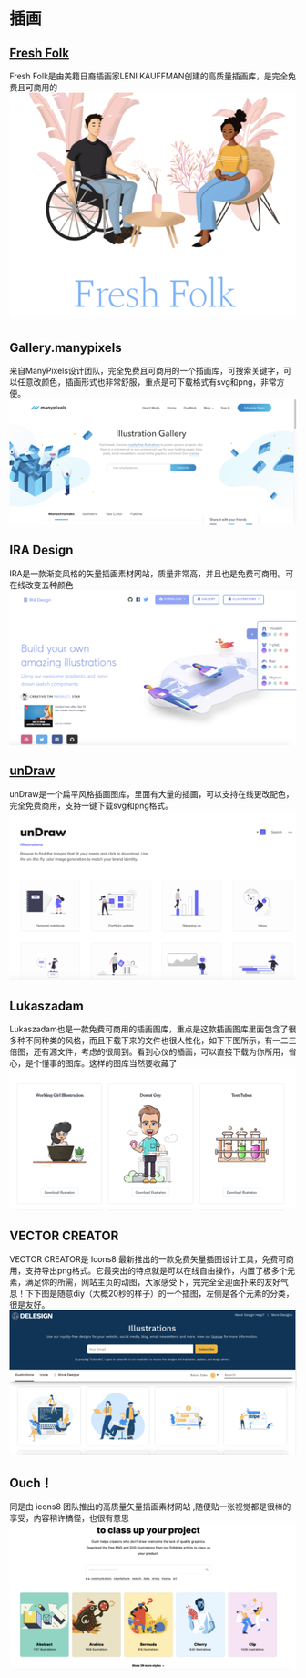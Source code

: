 # 插画
## [Fresh Folk](https://fresh-folk.com)
Fresh Folk是由美籍日裔插画家LENI KAUFFMAN创建的高质量插画库，是完全免费且可商用的
![](img/AC430AFD-744E-4E74-B489-C548532B2534.png)


## Gallery.manypixels
来自ManyPixels设计团队，完全免费且可商用的一个插画库，可搜索关键字，可以任意改颜色，插画形式也非常舒服，重点是可下载格式有svg和png，非常方便。
![](img/FDE9CF37-3478-418E-BA11-03B08B3F1ED1.png)


## IRA Design
IRA是一款渐变风格的矢量插画素材网站，质量非常高，并且也是免费可商用。可在线改变五种颜色
![](img/4BB6447A-0026-44A9-8264-473415108911.png)


## [unDraw](https://undraw.co/illustrations)
unDraw是一个扁平风格插画图库，里面有大量的插画，可以支持在线更改配色，完全免费商用，支持一键下载svg和png格式。
![](img/ED4C9DAA-7C1F-493F-8287-4D3D03419ECA.png)

## Lukaszadam
Lukaszadam也是一款免费可商用的插画图库，重点是这款插画图库里面包含了很多种不同种类的风格，而且下载下来的文件也很人性化，如下下图所示，有一二三倍图，还有源文件，考虑的很周到。看到心仪的插画，可以直接下载为你所用，省心，是个懂事的图库。这样的图库当然要收藏了
![](img/F61E55F7-4961-482C-B5F6-26263F427D81.png)


## VECTOR CREATOR
VECTOR CREATOR是 Icons8 最新推出的一款免费矢量插图设计工具，免费可商用，支持导出png格式。它最突出的特点就是可以在线自由操作，内置了极多个元素，满足你的所需，网站主页的动图，大家感受下，完完全全迎面扑来的友好气息！下下图是随意diy（大概20秒的样子）的一个插图，左侧是各个元素的分类，很是友好。
![](img/B40E8B15-488B-4581-9616-EBCC47B4D6CC.png)

## Ouch！
同是由 icons8 团队推出的高质量矢量插画素材网站 ,随便贴一张视觉都是很棒的享受，内容稍许搞怪，也很有意思
![](img/95954F29-AEF7-4988-8EEB-1897E6E99DDB.png)

